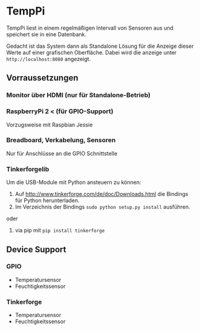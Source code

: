 # TempPi

TempPi liest in einem regelmäßigen Intervall von Sensoren aus und speichert sie in eine Datenbank.

Gedacht ist das System dann als Standalone Lösung für die Anzeige dieser Werte auf einer grafischen Oberfläche. Dabei wird die anzeige unter <code>http://localhost:8080</code> angezeigt.

## Vorraussetzungen

### Monitor über HDMI (nur für Standalone-Betrieb)

### RaspberryPi 2 < (für GPIO-Support)

Vorzugsweise mit Raspbian Jessie

### Breadboard, Verkabelung, Sensoren

Nur für Anschlüsse an die GPIO Schnittstelle

### Tinkerforgelib

Um die USB-Module mit Python ansteuern zu können:

1. Auf <a href='http://www.tinkerforge.com/de/doc/Downloads.html'>http://www.tinkerforge.com/de/doc/Downloads.html</a> die Bindings für Python herunterladen.
2. Im Verzeichnis der Bindings `sudo python setup.py install` ausführen.

oder

1. via pip mit `pip install tinkerforge`



## Device Support

### GPIO

- Temperatursensor
- Feuchtigkeitssensor

### Tinkerforge

- Temperatursensor
- Feuchtigkeitssensor
